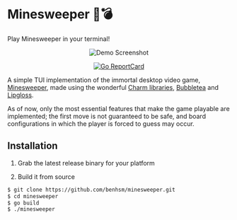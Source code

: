
# Minesweeper 🚩💣

Play Minesweeper in your terminal!

<p align="center">
    <img src="https://i.postimg.cc/L5GGYZYG/demo.png" alt="Demo Screenshot">
</p>

<p align="center">
    <a href="https://goreportcard.com/report/github.com/benhsm/minesweeper"><img src="https://goreportcard.com/badge/benhsm/minesweeper" alt="Go ReportCard"></a>
</p>

A simple TUI implementation of the immortal desktop video game,
[Minesweeper](https://en.wikipedia.org/wiki/Minesweeper_(video_game)), made
using the wonderful [Charm libraries](https://charm.sh/libs/),
[Bubbletea](https://github.com/charmbracelet/bubbletea) and
[Lipgloss](https://github.com/charmbracelet/lipgloss).

As of now, only the most essential features that make the game playable are
implemented; the first move is not guaranteed to be safe, and board
configurations in which the player is forced to guess may occur.

## Installation

1. Grab the latest release binary for your platform

2. Build it from source

```sh
$ git clone https://github.com/benhsm/minesweeper.git
$ cd minesweeper
$ go build
$ ./minesweeper
```
